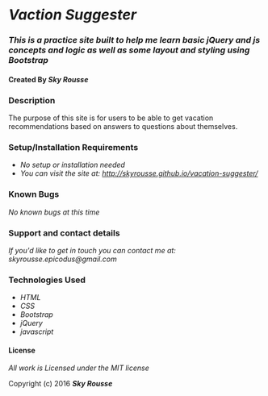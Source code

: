 # _Vaction Suggester_

### _This is a practice site built to help me learn basic jQuery and js concepts and logic as well as some layout and styling using Bootstrap_

#### Created By _**Sky Rousse**_

### Description

The purpose of this site is for users to be able to get vacation recommendations based on answers to questions about themselves.

### Setup/Installation Requirements

* _No setup or installation needed_
* _You can visit the site at: http://skyrousse.github.io/vacation-suggester/_

### Known Bugs

_No known bugs at this time_

### Support and contact details

_If you'd like to get in touch you can contact me at: skyrousse.epicodus@gmail.com_

### Technologies Used

* _HTML_
* _CSS_
* _Bootstrap_
* _jQuery_
* _javascript_

#### License

*All work is Licensed under the MIT license*

Copyright (c) 2016 **_Sky Rousse_**

